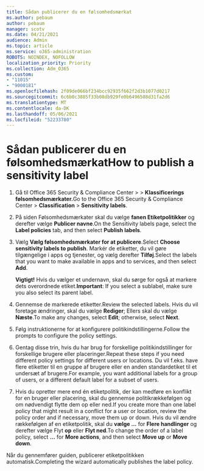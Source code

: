 ```yaml
---
title: Sådan publicerer du en følsomhedsmærkat
ms.author: pebaum
author: pebaum
manager: scotv
ms.date: 04/21/2021
audience: Admin
ms.topic: article
ms.service: o365-administration
ROBOTS: NOINDEX, NOFOLLOW
localization_priority: Priority
ms.collection: Adm_O365
ms.custom:
- "11015"
- "9000181"
ms.openlocfilehash: 2f09de066bf234bcc92935f662f2d3b1077d0217
ms.sourcegitcommit: 6c6b0c3885f33b08db929fe0b6496508d31fa2d6
ms.translationtype: MT
ms.contentlocale: da-DK
ms.lasthandoff: 05/06/2021
ms.locfileid: "52233780"
---
```

# <a name="how-to-publish-a-sensitivity-label"></a><span data-ttu-id="4f2d5-102">Sådan publicerer du en følsomhedsmærkat</span><span class="sxs-lookup"><span data-stu-id="4f2d5-102">How to publish a sensitivity label</span></span>

1. <span data-ttu-id="4f2d5-103">Gå til Office 365 Security & Compliance Center >   >  **Klassificerings følsomhedsmærkater.**</span><span class="sxs-lookup"><span data-stu-id="4f2d5-103">Go to the Office 365 Security & Compliance Center > **Classification** > **Sensitivity labels**.</span></span>

1. <span data-ttu-id="4f2d5-104">På siden Følsomhedsmærkater skal du vælge **fanen Etiketpolitikker** og derefter vælge **Publicer navne**.</span><span class="sxs-lookup"><span data-stu-id="4f2d5-104">On the Sensitivity labels page, select the **Label policies** tab, and then select **Publish labels**.</span></span>

1. <span data-ttu-id="4f2d5-105">Vælg **Vælg følsomhedsmærkater for at publicere**.</span><span class="sxs-lookup"><span data-stu-id="4f2d5-105">Select **Choose sensitivity labels to publish**.</span></span> <span data-ttu-id="4f2d5-106">Markér de etiketter, du vil gøre tilgængelige i apps og tjenester, og vælg derefter **Tilføj**.</span><span class="sxs-lookup"><span data-stu-id="4f2d5-106">Select the labels that you want to make available in apps and to services, and then select **Add**.</span></span>

    <span data-ttu-id="4f2d5-107">**Vigtigt!** Hvis du vælger et undernavn, skal du sørge for også at markere dets overordnede etiket.</span><span class="sxs-lookup"><span data-stu-id="4f2d5-107">**Important**: If you select a sublabel, make sure you also select its parent label.</span></span>

1. <span data-ttu-id="4f2d5-108">Gennemse de markerede etiketter.</span><span class="sxs-lookup"><span data-stu-id="4f2d5-108">Review the selected labels.</span></span> <span data-ttu-id="4f2d5-109">Hvis du vil foretage ændringer, skal du vælge **Rediger**; Ellers skal du vælge **Næste**.</span><span class="sxs-lookup"><span data-stu-id="4f2d5-109">To make any changes, select **Edit**; otherwise, select **Next**.</span></span>

1. <span data-ttu-id="4f2d5-110">Følg instruktionerne for at konfigurere politikindstillingerne.</span><span class="sxs-lookup"><span data-stu-id="4f2d5-110">Follow the prompts to configure the policy settings.</span></span>

1. <span data-ttu-id="4f2d5-111">Gentag disse trin, hvis du har brug for forskellige politikindstillinger for forskellige brugere eller placeringer.</span><span class="sxs-lookup"><span data-stu-id="4f2d5-111">Repeat these steps if you need different policy settings for different users or locations.</span></span> <span data-ttu-id="4f2d5-112">Du vil f.eks. have flere etiketter til en gruppe af brugere eller en anden standardetiket til et undersæt af brugere.</span><span class="sxs-lookup"><span data-stu-id="4f2d5-112">For example, you want additional labels for a group of users, or a different default label for a subset of users.</span></span>

1. <span data-ttu-id="4f2d5-113">Hvis du opretter mere end én etiketpolitik, der kan medføre en konflikt for en bruger eller placering, skal du gennemse politikrækkefølgen og om nødvendigt flytte dem op eller ned.</span><span class="sxs-lookup"><span data-stu-id="4f2d5-113">If you create more than one label policy that might result in a conflict for a user or location, review the policy order and if necessary, move them up or down.</span></span> <span data-ttu-id="4f2d5-114">Hvis du vil ændre rækkefølgen af en etiketpolitik, skal du **vælge ...** for **Flere handlinger** og derefter vælge Flyt **op** eller **Flyt ned**.</span><span class="sxs-lookup"><span data-stu-id="4f2d5-114">To change the order of a label policy, select **...** for **More actions**, and then select **Move up** or **Move down**.</span></span>

<span data-ttu-id="4f2d5-115">Når du gennemfører guiden, publicerer etiketpolitikken automatisk.</span><span class="sxs-lookup"><span data-stu-id="4f2d5-115">Completing the wizard automatically publishes the label policy.</span></span>